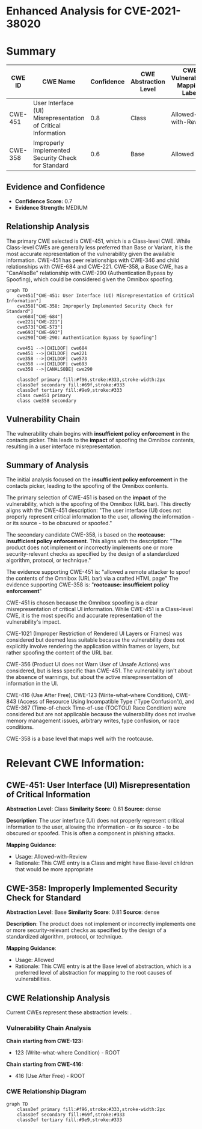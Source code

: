 # Enhanced Analysis for CVE-2021-38020

# Summary
| CWE ID | CWE Name | Confidence | CWE Abstraction Level | CWE Vulnerability Mapping Label | CWE-Vulnerability Mapping Notes |
|---|---|---|---|---|---|
| CWE-451 | User Interface (UI) Misrepresentation of Critical Information | 0.8 | Class | Allowed-with-Review | Primary CWE |
| CWE-358 | Improperly Implemented Security Check for Standard | 0.6 | Base | Allowed | Secondary Candidate |

## Evidence and Confidence

*   **Confidence Score:** 0.7
*   **Evidence Strength:** MEDIUM

## Relationship Analysis
The primary CWE selected is CWE-451, which is a Class-level CWE. While Class-level CWEs are generally less preferred than Base or Variant, it is the most accurate representation of the vulnerability given the available information. CWE-451 has peer relationships with CWE-346 and child relationships with CWE-684 and CWE-221. CWE-358, a Base CWE, has a "CanAlsoBe" relationship with CWE-290 (Authentication Bypass by Spoofing), which could be considered given the Omnibox spoofing.

```mermaid
graph TD
    cwe451["CWE-451: User Interface (UI) Misrepresentation of Critical Information"]
    cwe358["CWE-358: Improperly Implemented Security Check for Standard"]
    cwe684["CWE-684"]
    cwe221["CWE-221"]
    cwe573["CWE-573"]
    cwe693["CWE-693"]
    cwe290["CWE-290: Authentication Bypass by Spoofing"]

    cwe451 -->|CHILDOF| cwe684
    cwe451 -->|CHILDOF| cwe221
    cwe358 -->|CHILDOF| cwe573
    cwe358 -->|CHILDOF| cwe693
    cwe358 -->|CANALSOBE| cwe290

    classDef primary fill:#f96,stroke:#333,stroke-width:2px
    classDef secondary fill:#69f,stroke:#333
    classDef tertiary fill:#9e9,stroke:#333
    class cwe451 primary
    class cwe358 secondary
```

## Vulnerability Chain
The vulnerability chain begins with **insufficient policy enforcement** in the contacts picker. This leads to the **impact** of spoofing the Omnibox contents, resulting in a user interface misrepresentation.

## Summary of Analysis
The initial analysis focused on the **insufficient policy enforcement** in the contacts picker, leading to the spoofing of the Omnibox contents.

The primary selection of CWE-451 is based on the **impact** of the vulnerability, which is the spoofing of the Omnibox (URL bar). This directly aligns with the CWE-451 description: "The user interface (UI) does not properly represent critical information to the user, allowing the information - or its source - to be obscured or spoofed."

The secondary candidate CWE-358, is based on the **rootcause**: **insufficient policy enforcement**. This aligns with the description: "The product does not implement or incorrectly implements one or more security-relevant checks as specified by the design of a standardized algorithm, protocol, or technique."

The evidence supporting CWE-451 is: "allowed a remote attacker to spoof the contents of the Omnibox (URL bar) via a crafted HTML page"
The evidence supporting CWE-358 is: "**rootcause:** **insufficient policy enforcement**"

CWE-451 is chosen because the Omnibox spoofing is a clear misrepresentation of critical UI information. While CWE-451 is a Class-level CWE, it is the most specific and accurate representation of the vulnerability's impact.

CWE-1021 (Improper Restriction of Rendered UI Layers or Frames) was considered but deemed less suitable because the vulnerability does not explicitly involve rendering the application within frames or layers, but rather spoofing the content of the URL bar.

CWE-356 (Product UI does not Warn User of Unsafe Actions) was considered, but is less specific than CWE-451. The vulnerability isn't about the absence of warnings, but about the active misrepresentation of information in the UI.

CWE-416 (Use After Free), CWE-123 (Write-what-where Condition), CWE-843 (Access of Resource Using Incompatible Type ('Type Confusion')), and CWE-367 (Time-of-check Time-of-use (TOCTOU) Race Condition) were considered but are not applicable because the vulnerability does not involve memory management issues, arbitrary writes, type confusion, or race conditions.

CWE-358 is a base level that maps well with the rootcause.

# Relevant CWE Information:

## CWE-451: User Interface (UI) Misrepresentation of Critical Information
**Abstraction Level**: Class
**Similarity Score**: 0.81
**Source**: dense

**Description**:
The user interface (UI) does not properly represent critical information to the user, allowing the information - or its source - to be obscured or spoofed. This is often a component in phishing attacks.

**Mapping Guidance**:
- Usage: Allowed-with-Review
- Rationale: This CWE entry is a Class and might have Base-level children that would be more appropriate

## CWE-358: Improperly Implemented Security Check for Standard
**Abstraction Level**: Base
**Similarity Score**: 0.81
**Source**: dense

**Description**:
The product does not implement or incorrectly implements one or more security-relevant checks as specified by the design of a standardized algorithm, protocol, or technique.

**Mapping Guidance**:
- Usage: Allowed
- Rationale: This CWE entry is at the Base level of abstraction, which is a preferred level of abstraction for mapping to the root causes of vulnerabilities.


## CWE Relationship Analysis

Current CWEs represent these abstraction levels: .


### Vulnerability Chain Analysis

**Chain starting from CWE-123:**
- 123 (Write-what-where Condition) - ROOT


**Chain starting from CWE-416:**
- 416 (Use After Free) - ROOT



### CWE Relationship Diagram

```mermaid
graph TD
    classDef primary fill:#f96,stroke:#333,stroke-width:2px
    classDef secondary fill:#69f,stroke:#333
    classDef tertiary fill:#9e9,stroke:#333
```